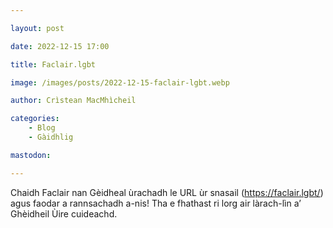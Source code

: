 ```yaml
---

layout: post

date: 2022-12-15 17:00

title: Faclair.lgbt

image: /images/posts/2022-12-15-faclair-lgbt.webp

author: Crìstean MacMhìcheil

categories:
    - Blog
    - Gàidhlig

mastodon:

---
```


Chaidh Faclair nan Gèidheal ùrachadh le URL ùr snasail (<https://faclair.lgbt/>) agus faodar a rannsachadh a-nis! Tha e fhathast ri lorg air làrach-lìn a’ Ghèidheil Ùire cuideachd.
